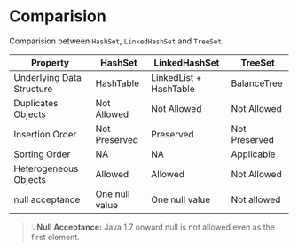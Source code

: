 # Comparision

Comparision between `HashSet`, `LinkedHashSet` and `TreeSet`.

| Property                  | HashSet        | LinkedHashSet          | TreeSet       |
| ------------------------- | -------------- | ---------------------- | ------------- |
| Underlying Data Structure | HashTable      | LinkedList + HashTable | BalanceTree   |
| Duplicates Objects        | Not Allowed    | Not Allowed            | Not Allowed   |
| Insertion Order           | Not Preserved  | Preserved              | Not Preserved |
| Sorting Order             | NA             | NA                     | Applicable    |
| Heterogeneous Objects     | Allowed        | Allowed                | Not Allowed   |
| null acceptance           | One null value | One null value         | Not allowed   |

> :bulb:**Null Acceptance:** Java 1.7 onward null is not allowed even as the first element.
